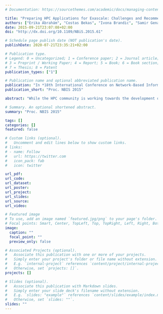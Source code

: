 ```yaml
---
# Documentation: https://sourcethemes.com/academic/docs/managing-content/

title: "Preparing HPC Applications for Exascale: Challenges and Recommendations"
authors: ["Erika Ábrahám", "Costas Bekas", "Ivona Brandic", "Samir Genaim", "Einar Broch Johnsen", "Ivan Kondov", "Sabri Pllana", "Achim Streit"]
date: 2015-09-21T23:07:08+02:00 
doi: "http://dx.doi.org/10.1109/NBiS.2015.61"

# Schedule page publish date (NOT publication's date).
publishDate: 2020-07-21T23:35:21+02:00

# Publication type.
# Legend: 0 = Uncategorized; 1 = Conference paper; 2 = Journal article;
# 3 = Preprint / Working Paper; 4 = Report; 5 = Book; 6 = Book section;
# 7 = Thesis; 8 = Patent
publication_types: ["1"]

# Publication name and optional abbreviated publication name.
publication: "In *18th International Conference on Network-Based Information Systems* (NBiS 2015). © IEEE Computer Society 2015"
publication_short: "Proc. NBIS 2015"

abstract: "While the HPC community is working towards the development of the first Exaflop computer (expected around 2020), after reaching the Petaflop milestone in 2008 still only few HPC applications are able to fully exploit the capabilities of Petaflop systems. In this paper we argue that efforts for preparing HPC applications for Exascale should start before such systems become available. We identify challenges that need to be addressed and recommend solutions in key areas of interest, including formal modeling, static analysis and optimization, runtime analysis and optimization, and autonomic computing. Furthermore, we outline a conceptual framework for porting HPC applications to future Exascale computing systems and propose steps for its implementation."

# Summary. An optional shortened abstract.
summary: "Proc. NBIS 2015"

tags: []
categories: []
featured: false

# Custom links (optional).
#   Uncomment and edit lines below to show custom links.
# links:
# - name: Follow
#   url: https://twitter.com
#   icon_pack: fab
#   icon: twitter

url_pdf:
url_code:
url_dataset:
url_poster:
url_project:
url_slides:
url_source:
url_video:

# Featured image
# To use, add an image named `featured.jpg/png` to your page's folder. 
# Focal points: Smart, Center, TopLeft, Top, TopRight, Left, Right, BottomLeft, Bottom, BottomRight.
image:
  caption: ""
  focal_point: ""
  preview_only: false

# Associated Projects (optional).
#   Associate this publication with one or more of your projects.
#   Simply enter your project's folder or file name without extension.
#   E.g. `internal-project` references `content/project/internal-project/index.md`.
#   Otherwise, set `projects: []`.
projects: []

# Slides (optional).
#   Associate this publication with Markdown slides.
#   Simply enter your slide deck's filename without extension.
#   E.g. `slides: "example"` references `content/slides/example/index.md`.
#   Otherwise, set `slides: ""`.
slides: ""
---
```

